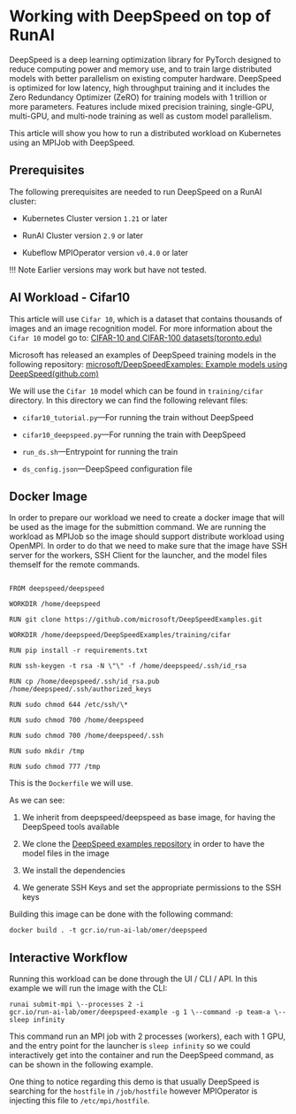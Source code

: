 # Working with DeepSpeed on top of RunAI

DeepSpeed is a deep learning optimization library for PyTorch designed to reduce computing power and memory use, and to train large distributed models with better parallelism on existing computer hardware. DeepSpeed is optimized for low latency, high throughput training and it includes the Zero Redundancy Optimizer (ZeRO) for training models with 1 trillion or more parameters. Features include mixed precision training, single-GPU, multi-GPU, and multi-node training as well as custom model parallelism.

This article will show you how to run
 a distributed workload on Kubernetes using an MPIJob with
DeepSpeed.

## Prerequisites

The following prerequisites are needed to run DeepSpeed on a RunAI cluster:

* Kubernetes Cluster version `1.21` or later

* RunAI Cluster version `2.9` or later

* Kubeflow MPIOperator version `v0.4.0` or later

!!! Note
    Earlier versions may work but have not tested.

## AI Workload - Cifar10

This article will use `Cifar 10`, which is a dataset that contains thousands of images and an image recognition model. For more information about the `Cifar 10` model go to: [CIFAR-10 and
CIFAR-100 datasets(toronto.edu)](https://www.cs.toronto.edu/~kriz/cifar.html)

Microsoft has released an examples of DeepSpeed training models in the following repository: [microsoft/DeepSpeedExamples:
Example models using DeepSpeed(github.com)](https://github.com/microsoft/DeepSpeedExamples)

We will use the `Cifar 10` model which can be found in `training/cifar`
directory. In this directory we can find the following relevant files:

* `cifar10_tutorial.py`&mdash;For running the train without DeepSpeed

* `cifar10_deepspeed.py`&mdash;For running the train with DeepSpeed

* `run_ds.sh`&mdash;Entrypoint for running the train

* `ds_config.json`&mdash;DeepSpeed configuration file

## Docker Image

In order to prepare our workload we need to create a docker image that
will be used as the image for the submittion command. We are running the
workload as MPIJob so the image should support distribute workload using
OpenMPI. In order to do that we need to make sure that the image have
SSH server for the workers, SSH Client for the launcher, and the model
files themself for the remote commands.

```console

FROM deepspeed/deepspeed

WORKDIR /home/deepspeed

RUN git clone https://github.com/microsoft/DeepSpeedExamples.git

WORKDIR /home/deepspeed/DeepSpeedExamples/training/cifar

RUN pip install -r requirements.txt

RUN ssh-keygen -t rsa -N \"\" -f /home/deepspeed/.ssh/id_rsa

RUN cp /home/deepspeed/.ssh/id_rsa.pub
/home/deepspeed/.ssh/authorized_keys

RUN sudo chmod 644 /etc/ssh/\*

RUN sudo chmod 700 /home/deepspeed

RUN sudo chmod 700 /home/deepspeed/.ssh

RUN sudo mkdir /tmp

RUN sudo chmod 777 /tmp
```

This is the `Dockerfile` we will use.

As we can see:

1. We inherit from deepspeed/deepspeed as base image, for having the
    DeepSpeed tools available

2. We clone the [DeepSpeed examples repository](https://github.com/microsoft/DeepSpeedExamples.git) in
    order to have the model files in the image

3. We install the dependencies

4. We generate SSH Keys and set the appropriate permissions to the SSH
    keys

Building this image can be done with the following command:

```cli
docker build . -t gcr.io/run-ai-lab/omer/deepspeed
```

## Interactive Workflow

Running this workload can be done through the UI / CLI / API. In this
example we will run the image with the CLI:

```cli
runai submit-mpi \--processes 2 -i
gcr.io/run-ai-lab/omer/deepspeed-example -g 1 \--command -p team-a \--
sleep infinity
```

This command run an MPI job with 2 processes (workers), each with 1 GPU,
and the entry point for the launcher is `sleep infinity` so we could
interactively get into the container and run the DeepSpeed command, as
can be shown in the following example.

One thing to notice regarding this demo is that usually DeepSpeed is
searching for the `hostfile` in `/job/hostfile` however MPIOperator is
injecting this file to `/etc/mpi/hostfile`.
